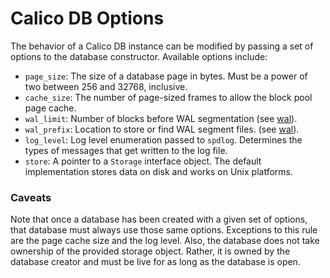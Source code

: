 # Calico DB Options
The behavior of a Calico DB instance can be modified by passing a set of options to the database constructor.
Available options include:

+ `page_size`: The size of a database page in bytes. 
Must be a power of two between 256 and 32768, inclusive.
+ `cache_size`: The number of page-sized frames to allow the block pool page cache.
+ `wal_limit`: Number of blocks before WAL segmentation (see [wal](./wal)).
+ `wal_prefix`: Location to store or find WAL segment files. (see [wal](./wal)).
+ `log_level`: Log level enumeration passed to `spdlog`. 
  Determines the types of messages that get written to the log file.
+ `store`: A pointer to a `Storage` interface object.
The default implementation stores data on disk and works on Unix platforms.

[//]: # (TODO: It would be nice to support Windows! I need help on this one...)

### Caveats
Note that once a database has been created with a given set of options, that database must always use those same options.
Exceptions to this rule are the page cache size and the log level.
Also, the database does not take ownership of the provided storage object.
Rather, it is owned by the database creator and must be live for as long as the database is open.
